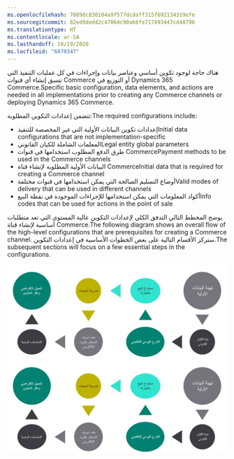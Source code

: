 ```yaml
---
ms.openlocfilehash: 7889dc830104a9f577dcdaff315f692134319efe
ms.sourcegitcommit: 82ed9ded42c47064c90ab6fe717893447cd48796
ms.translationtype: HT
ms.contentlocale: ar-SA
ms.lasthandoff: 10/19/2020
ms.locfileid: "6070347"
---
```

<span data-ttu-id="c2f54-101">هناك حاجة لوجود تكوين أساسي وعناصر بيانات وإجراءات في كل عمليات التنفيذ التي تسبق إنشاء أي قنوات Commerce أو التوزيع في Dynamics 365 Commerce.</span><span class="sxs-lookup"><span data-stu-id="c2f54-101">Specific basic configuration, data elements, and actions are needed in all implementations prior to creating any Commerce channels or deploying Dynamics 365 Commerce.</span></span> 

<span data-ttu-id="c2f54-102">تتضمن إعدادات التكوين المطلوبة:</span><span class="sxs-lookup"><span data-stu-id="c2f54-102">The required configurations include:</span></span>

-   <span data-ttu-id="c2f54-103">إعدادات تكوين البيانات الأولية التي غير المخصصة للتنفيذ</span><span class="sxs-lookup"><span data-stu-id="c2f54-103">Initial data configurations that are not implementation-specific</span></span>
-   <span data-ttu-id="c2f54-104">المعلمات الشاملة للكيان القانوني</span><span class="sxs-lookup"><span data-stu-id="c2f54-104">Legal entity global parameters</span></span>
-   <span data-ttu-id="c2f54-105">طرق الدفع المطلوب استخدامها في قنوات Commerce</span><span class="sxs-lookup"><span data-stu-id="c2f54-105">Payment methods to be used in the Commerce channels</span></span>
-   <span data-ttu-id="c2f54-106">البيانات الأولية المطلوبة لإنشاء قناة Commerce</span><span class="sxs-lookup"><span data-stu-id="c2f54-106">Initial data that is required for creating a Commerce channel</span></span>
-   <span data-ttu-id="c2f54-107">أوضاع التسليم الصالحة التي يمكن استخدامها في قنوات مختلفة</span><span class="sxs-lookup"><span data-stu-id="c2f54-107">Valid modes of delivery that can be used in different channels</span></span>
-   <span data-ttu-id="c2f54-108">أكواد المعلومات التي يمكن استخدامها للإجراءات الموجودة في نقطة البيع</span><span class="sxs-lookup"><span data-stu-id="c2f54-108">Info codes that can be used for actions in the point of sale</span></span> 

<span data-ttu-id="c2f54-109">يوضح المخطط التالي التدفق الكلي لإعدادات التكوين عالية المستوى التي تعد متطلبات أساسية لإنشاء قناة Commerce.</span><span class="sxs-lookup"><span data-stu-id="c2f54-109">The following diagram shows an overall flow of the high-level configurations that are prerequisites for creating a Commerce channel.</span></span> <span data-ttu-id="c2f54-110">ستركز الأقسام التالية على بعض الخطوات الأساسية في إعدادات التكوين.</span><span class="sxs-lookup"><span data-stu-id="c2f54-110">The subsequent sections will focus on a few essential steps in the configurations.</span></span>
 
<span data-ttu-id="c2f54-111">[![مخطط المتطلبات الأساسية العامة للقناة متعددة الاتجاهات ](../media/global-prerequisites-01-c.jpg) ](../media/global-prerequisites-01-c.jpg#lightbox)</span><span class="sxs-lookup"><span data-stu-id="c2f54-111">[ ![diagram of omnichannel global prerequisites ](../media/global-prerequisites-01-c.jpg) ](../media/global-prerequisites-01-c.jpg#lightbox)</span></span>
